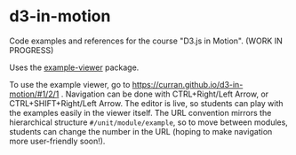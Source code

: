# d3-in-motion
Code examples and references for the course "D3.js in Motion". (WORK IN PROGRESS)

Uses the [example-viewer](https://github.com/curran/example-viewer) package.

To use the example viewer, go to https://curran.github.io/d3-in-motion/#1/2/1 . Navigation can be done with CTRL+Right/Left Arrow, or CTRL+SHIFT+Right/Left Arrow. The editor is live, so students can play with the examples easily in the viewer itself. The URL convention mirrors the hierarchical structure `#/unit/module/example`, so to move between modules, students can change the number in the URL (hoping to make navigation more user-friendly soon!).
